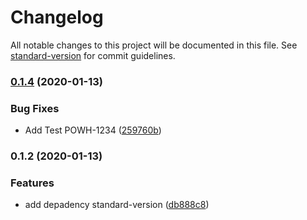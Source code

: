 # Changelog

All notable changes to this project will be documented in this file. See [standard-version](https://github.com/conventional-changelog/standard-version) for commit guidelines.

### [0.1.4](https://github.com/Weerapat1993/react-hook-example/compare/v0.1.2...v0.1.4) (2020-01-13)


### Bug Fixes

* Add Test POWH-1234 ([259760b](https://github.com/Weerapat1993/react-hook-example/commit/259760b73816896b4a5ea2ebf450099eb09c1b1b))

### 0.1.2 (2020-01-13)


### Features

* add depadency standard-version ([db888c8](https://github.com/Weerapat1993/react-hook-example/commit/db888c8b094ae76913fb13e9cf013f550a4fcc21))
